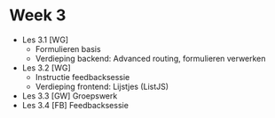 # Week 3

- Les 3.1 [WG] 
  - Formulieren basis
  - Verdieping backend: Advanced routing, formulieren verwerken
- Les 3.2 [WG] 
  - Instructie feedbacksessie
  - Verdieping frontend: Lijstjes (ListJS)
- Les 3.3 [GW] Groepswerk
- Les 3.4 [FB] Feedbacksessie
